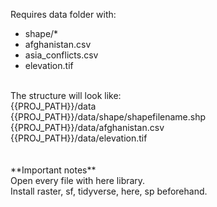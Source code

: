 Requires data folder with:
- shape/*
- afghanistan.csv
- asia_conflicts.csv
- elevation.tif
<br/>
The structure will look like:<br/>
{{PROJ_PATH}}/data <br/>
{{PROJ_PATH}}/data/shape/shapefilename.shp <br/>
{{PROJ_PATH}}/data/afghanistan.csv <br/>
{{PROJ_PATH}}/data/elevation.tif <br/>
<br/>
<br/>
**Important notes** <br/>
Open every file with here library. <br/>
Install raster, sf, tidyverse, here, sp beforehand. <br/>
